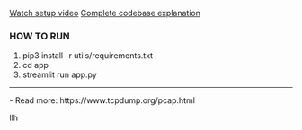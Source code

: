
[Watch setup video](https://drive.google.com/file/d/1eYNxYK1PwytO2PWmcgI0S9feHcdOMewj/view?usp=sharing)
[Complete codebase explanation](https://drive.google.com/file/d/1hAfR-oWTelNEj2gqmMKK8fbGyKFw9ABJ/view)

### HOW TO RUN
1. pip3 install -r utils/requirements.txt
2. cd app
3. streamlit run app.py

<hr>
- Read more: https://www.tcpdump.org/pcap.html

llh
